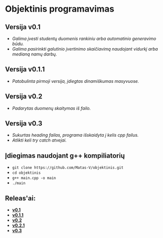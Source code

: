 # Objektinis programavimas

## Versija v0.1
- *Galima įvesti studentų duomenis rankiniu arba automatinio generavimo būdu.*
- *Galima pasirinkti galutinio įvertinimo skaičiavimą naudojant vidurkį arba medianą namų darbų.*

## Versija v0.1.1
- *Patobulinta pirmoji versija, įdiegtas dinamiškumas masyvuose.*

## Versija v0.2
- *Padarytas duomenų skaitymas iš failo.*

## Versija v0.3
- *Sukurtas heading failas, programa išskaidyta į kelis cpp failus.*
- *Atlikti keli try catch atvejai.*

## Įdiegimas naudojant g++ kompiliatorių
- `git clone https://github.com/Matas-V/objektinis.git`
- `cd objektinis`
- `g++ main.cpp -o main`
- `./main`

## Releas'ai:
- [**v0.1**](https://github.com/Matas-V/objektinis/releases/tag/v0.1)
- [**v0.1.1**](https://github.com/Matas-V/objektinis/releases/tag/v0.1.1)
- [**v0.2**](https://github.com/Matas-V/objektinis/releases/tag/v0.2)
- [**v0.2.1**](https://github.com/Matas-V/objektinis/releases/tag/v0.2.1)
- [**v0.3**](https://github.com/Matas-V/objektinis/releases/tag/v0.3)
